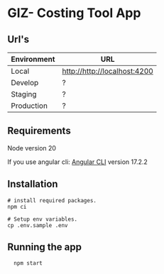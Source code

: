 # GIZ- Costing Tool App

## Url's

| Environment | URL                            |
|-------------|--------------------------------|
| Local       | <http://http://localhost:4200> |
| Develop     | ?                              |
| Staging     | ?                              |
| Production  | ?                              |

## Requirements

Node version 20

If you use angular cli:
[Angular CLI](https://github.com/angular/angular-cli) version 17.2.2

## Installation

```
# install required packages.
npm ci

# Setup env variables.
cp .env.sample .env

```

## Running the app

```
  npm start
```
